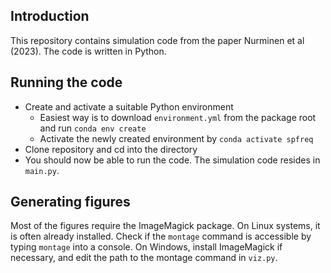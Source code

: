 
## Introduction

This repository contains simulation code from the paper Nurminen et al (2023). The code is written in Python.

## Running the code

- Create and activate a suitable Python environment
    - Easiest way is to download `environment.yml` from the package root and run `conda env create`
    - Activate the newly created environment by `conda activate spfreq`
- Clone repository and cd into the directory
- You should now be able to run the code. The simulation code resides in `main.py`.

## Generating figures

Most of the figures require the ImageMagick package. On Linux systems, it is
often already installed. Check if the `montage` command is accessible by typing
`montage` into a console. On Windows, install ImageMagick if necessary, and edit
the path to the montage command in `viz.py`.

